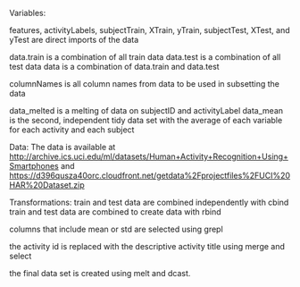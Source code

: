 Variables:

features, activityLabels, subjectTrain, XTrain, yTrain, subjectTest, XTest, and yTest are direct imports of the data

data.train is a combination of all train data
data.test is a combination of all test data
data is a combination of data.train and data.test

columnNames is all column names from data to be used in subsetting the data

data_melted is a melting of data on subjectID and activityLabel
data_mean is the second, independent tidy data set with the average of each variable for each activity and each subject


Data:
The data is available at http://archive.ics.uci.edu/ml/datasets/Human+Activity+Recognition+Using+Smartphones and https://d396qusza40orc.cloudfront.net/getdata%2Fprojectfiles%2FUCI%20HAR%20Dataset.zip

Transformations:
train and test data are combined independently with cbind
train and test data are combined to create data with rbind

columns that include mean or std are selected using grepl

the activity id is replaced with the descriptive activity title using merge and select

the final data set is created using melt and dcast.
